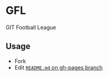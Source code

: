 # GFL

GIT Football League

## Usage

* Fork
* Edit <a href="GFL/edit/gh-pages/README.md">`README.md` on gh-pages branch</a>
